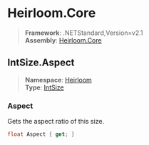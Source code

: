 # Heirloom.Core

> **Framework**: .NETStandard,Version=v2.1  
> **Assembly**: [Heirloom.Core][0]  

## IntSize.Aspect

> **Namespace**: [Heirloom][0]  
> **Type**: [IntSize][1]  

### Aspect

Gets the aspect ratio of this size.

```cs
float Aspect { get; }
```

[0]: ../Heirloom.Core.md
[1]: Heirloom.IntSize.md
